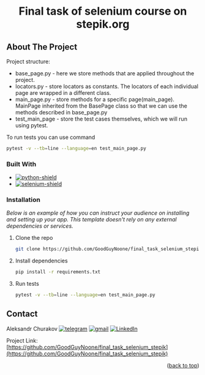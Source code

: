 <a name="readme-top"></a>

<h1 align="center">Final task of selenium course on stepik.org</h1>

<!-- ABOUT THE PROJECT -->
## About The Project

Project structure:

- base_page.py - here we store methods that are applied throughout the project.
- locators.py - store locators as constants. The locators of each individual page are wrapped in a different class.
- main_page.py - store methods for a specific page(main_page). MainPage inherited from the BasePage class so that we can use the methods described in base_page.py
- test_main_page - store the test cases themselves, which we will run using pytest.

To run tests you can use command
   ```sh
   pytest -v --tb=line --language=en test_main_page.py
   ```

### Built With

* [![python-shield]][python-url]
* [![selenium-shield]][selenium-url]

### Installation

_Below is an example of how you can instruct your audience on installing and setting up your app. This template doesn't rely on any external dependencies or services._

1. Clone the repo
   ```sh
   git clone https://github.com/GoodGuyNoone/final_task_selenium_stepik.git
   ```
2. Install dependencies
   ```sh
   pip install -r requirements.txt
   ```
3. Run tests
    ```sh
    pytest -v --tb=line --language=en test_main_page.py
    ```

<!-- CONTACT -->
## Contact

Aleksandr Churakov [![telegram][telegram-shield]][telegram-url] [![gmail][gmail-shield]][gmail-url] [![LinkedIn][linkedin-shield]][linkedin-url]

Project Link: [https://github.com/GoodGuyNoone/final_task_selenium_stepik](https://github.com/GoodGuyNoone/final_task_selenium_stepik)

<p align="right">(<a href="#readme-top">back to top</a>)</p>

<!-- MARKDOWN LINKS & IMAGES -->
<!-- https://www.markdownguide.org/basic-syntax/#reference-style-links -->

[linkedin-shield]: https://img.shields.io/badge/-LinkedIn-black.svg?style=for-the-badge&logo=linkedin&colorB=555
[linkedin-url]: https://www.linkedin.com/in/aleksandr-churakov/
[python-shield]: https://img.shields.io/badge/python-3670A0?style=for-the-badge&logo=python&logoColor=ffdd54
[python-url]: https://www.python.org/
[selenium-shield]: https://img.shields.io/badge/-selenium-%43B02A?style=for-the-badge&logo=selenium&logoColor=white
[selenium-url]: https://www.selenium.dev/
[telegram-shield]: https://img.shields.io/badge/Telegram-2CA5E0?style=for-the-badge&logo=telegram&logoColor=white
[telegram-url]: https://t.me/NOOOON3
[gmail-shield]: https://img.shields.io/badge/Gmail-D14836?style=for-the-badge&logo=gmail&logoColor=white
[gmail-url]: mailto:churakovaleksandrqa@gmail.com
[pytest-shield]:
[pytest-url]:
